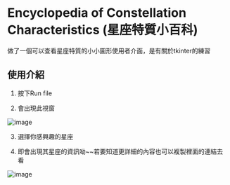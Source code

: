 # Encyclopedia of Constellation Characteristics (星座特質小百科)
做了一個可以查看星座特質的小小圖形使用者介面，是有關於tkinter的練習

## 使用介紹
1. 按下Run file

2. 會出現此視窗


![image](https://github.com/kungyanling/Encyclopedia-of-constellation-characteristics./blob/main/%E6%93%B7%E5%8F%961.PNG)

3. 選擇你感興趣的星座

4. 即會出現其星座的資訊呦~~若要知道更詳細的內容也可以複製裡面的連結去看


![image](https://github.com/kungyanling/Encyclopedia-of-constellation-characteristics./blob/main/%E6%93%B7%E5%8F%962.PNG)
